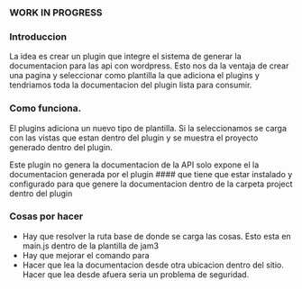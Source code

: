 ### WORK IN PROGRESS

### Introduccion
La idea es crear un plugin que integre el sistema de generar la documentacion para las api con wordpress. 
Esto nos da la ventaja de crear una pagina y seleccionar como plantilla la que adiciona el plugins y tendriamos toda la documentacion del plugin lista para consumir.

### Como funciona.
El plugins adiciona un nuevo tipo de plantilla. Si la seleccionamos se carga con las vistas que estan dentro del plugin y se muestra el proyecto generado dentro del plugin.


Este plugin no genera la documentacion de la API solo expone el la documentacion generada por el plugin #### que tiene que estar instalado y configurado para que genere la documentacion dentro de la carpeta project dentro del plugin  

 


### Cosas por hacer 
* Hay que resolver la ruta base de donde se carga las cosas. Esto esta en main.js dentro de la plantilla de jam3
* Hay que mejorar el comando para
* Hacer que lea la documentacion desde otra ubicacion dentro del sitio. Hacer que lea desde afuera seria un problema de seguridad.
